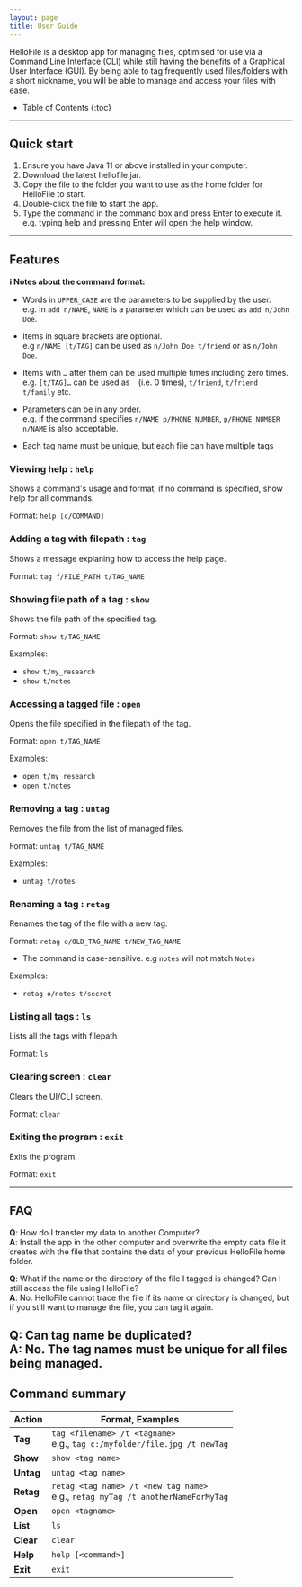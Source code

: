 ```yaml
---
layout: page
title: User Guide
---
```


HelloFile is a desktop app for managing files, optimised for use via a Command Line Interface (CLI) while still having the benefits of a Graphical User Interface (GUI). By being able to tag frequently used files/folders with a short nickname, you will be able to manage and access your files with ease.

* Table of Contents
{:toc}

--------------------------------------------------------------------------------------------------------------------

## Quick start

1. Ensure you have Java 11 or above installed in your computer.
1. Download the latest hellofile.jar.
1. Copy the file to the folder you want to use as the home folder for HelloFile to start.
1. Double-click the file to start the app.
1. Type the command in the command box and press Enter to execute it. e.g. typing help and pressing Enter will open the help window.


--------------------------------------------------------------------------------------------------------------------

## Features

<div markdown="block" class="alert alert-info">

**:information_source: Notes about the command format:**<br>

* Words in `UPPER_CASE` are the parameters to be supplied by the user.<br>
  e.g. in `add n/NAME`, `NAME` is a parameter which can be used as `add n/John Doe`.

* Items in square brackets are optional.<br>
  e.g `n/NAME [t/TAG]` can be used as `n/John Doe t/friend` or as `n/John Doe`.

* Items with `…`​ after them can be used multiple times including zero times.<br>
  e.g. `[t/TAG]…​` can be used as ` ` (i.e. 0 times), `t/friend`, `t/friend t/family` etc.

* Parameters can be in any order.<br>
  e.g. if the command specifies `n/NAME p/PHONE_NUMBER`, `p/PHONE_NUMBER n/NAME` is also acceptable.

* Each tag name must be unique, but each file can have multiple tags

</div>

### Viewing help : `help`

Shows a command's usage and format, if no command is specified, show help for all commands.

Format: `help [c/COMMAND]`

### Adding a tag with filepath : `tag`

Shows a message explaning how to access the help page.

Format: `tag f/FILE_PATH t/TAG_NAME`

### Showing file path of a tag : `show`

Shows the file path of the specified tag.

Format: `show t/TAG_NAME`

Examples:
* `show t/my_research`
* `show t/notes`

### Accessing a tagged file : `open`

Opens the file specified in the filepath of the tag.

Format: `open t/TAG_NAME`

Examples:
* `open t/my_research`
* `open t/notes`

### Removing a tag : `untag`

Removes the file from the list of managed files.

Format: `untag t/TAG_NAME`

Examples:
* `untag t/notes`

### Renaming a tag : `retag`

Renames the tag of the file with a new tag.

Format: `retag o/OLD_TAG_NAME t/NEW_TAG_NAME`

* The command is case-sensitive. e.g `notes` will not match `Notes`

Examples:
* `retag o/notes t/secret`

### Listing all tags : `ls`

Lists all the tags with filepath

Format: `ls`

### Clearing screen : `clear`

Clears the UI/CLI screen.

Format: `clear`

### Exiting the program : `exit`

Exits the program.

Format: `exit`

--------------------------------------------------------------------------------------------------------------------

## FAQ
**Q**: How do I transfer my data to another Computer?<br>
**A**: Install the app in the other computer and overwrite the empty data file it creates with the file that contains the data of your previous HelloFile home folder.

**Q**: What if the name or the directory of the file I tagged is changed? Can I still access the file using HelloFile?<br>
**A**: No. HelloFile cannot trace the file if its name or directory is changed, but if you still want to manage the file, you can tag it again.

**Q**: Can tag name be duplicated?<br>
**A**: No. The tag names must be unique for all files being managed.
--------------------------------------------------------------------------------------------------------------------

## Command summary

Action | Format, Examples
--------|------------------
**Tag** | `tag <filename> /t <tagname>` <br> e.g., `tag c:/myfolder/file.jpg /t newTag`
**Show** | `show <tag name>`
**Untag** | `untag <tag name>`
**Retag** | `retag <tag name> /t <new tag name>` <br> e.g., `retag myTag /t anotherNameForMyTag`
**Open** | `open <tagname>`
**List** | `ls`
**Clear** | `clear`
**Help** | `help [<command>]`
**Exit** | `exit`
